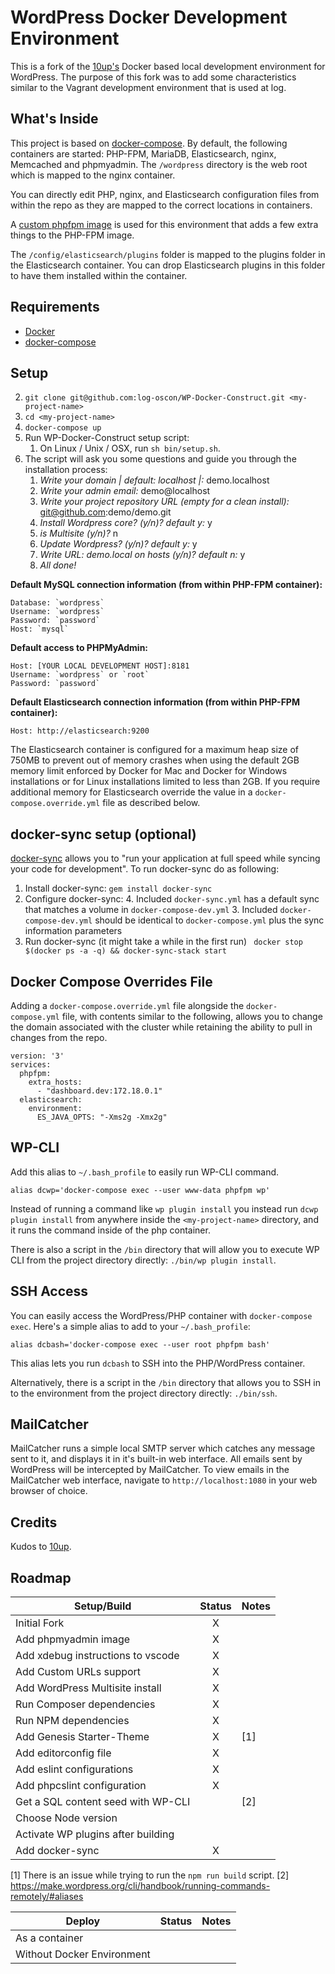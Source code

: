 # WordPress Docker Development Environment

This is a fork of the [10up's](https://github.com/10up/wp-local-docker) Docker based local development environment for WordPress.
The purpose of this fork was to add some characteristics similar to the Vagrant development environment that is used at log.

## What's Inside

This project is based on [docker-compose](https://docs.docker.com/compose/). By default, the following containers are started: PHP-FPM, MariaDB, Elasticsearch, nginx, Memcached and phpmyadmin. The `/wordpress` directory is the web root which is mapped to the nginx container.

You can directly edit PHP, nginx, and Elasticsearch configuration files from within the repo as they are mapped to the correct locations in containers.

A [custom phpfpm image](https://github.com/10up/phpfpm-image) is used for this environment that adds a few extra things to the PHP-FPM image.

The `/config/elasticsearch/plugins` folder is mapped to the plugins folder in the Elasticsearch container. You can drop Elasticsearch plugins in this folder to have them installed within the container.

## Requirements

* [Docker](https://www.docker.com/)
* [docker-compose](https://docs.docker.com/compose/)

## Setup

2. `git clone git@github.com:log-oscon/WP-Docker-Construct.git <my-project-name>`
3. `cd <my-project-name>`
4. `docker-compose up`
7. Run WP-Docker-Construct setup script:
	1. On Linux / Unix / OSX, run `sh bin/setup.sh`.
2. The script will ask you some questions and guide you through the installation process:
	1. *Write your domain | default: localhost |:* demo.localhost
	2. *Write your admin email:* demo@localhost
	3. *Write your project repository URL (empty for a clean install):* git@github.com:demo/demo.git
	4. *Install Wordpress core? (y/n)? default y:* y
	5. *is Multisite (y/n)?* n
	6. *Update Wordpress? (y/n)? default y:* y
	7. *Write URL: demo.local on hosts (y/n)? default n:* y 
	8. *All done!*


**Default MySQL connection information (from within PHP-FPM container):**

```
Database: `wordpress`
Username: `wordpress`
Password: `password`
Host: `mysql`
```

**Default access to PHPMyAdmin:**

```
Host: [YOUR LOCAL DEVELOPMENT HOST]:8181
Username: `wordpress` or `root`
Password: `password`
```

**Default Elasticsearch connection information (from within PHP-FPM container):**

```Host: http://elasticsearch:9200```

The Elasticsearch container is configured for a maximum heap size of 750MB to prevent out of memory crashes when using the default 2GB memory limit enforced by Docker for Mac and Docker for Windows installations or for Linux installations limited to less than 2GB. If you require additional memory for Elasticsearch override the value in a `docker-compose.override.yml` file as described below.

## docker-sync setup (optional)

[docker-sync](http://docker-sync.io/) allows you to "run your application at full speed while syncing your code for development".
To run docker-sync do as following: 

1. Install docker-sync: `gem install docker-sync`
2. Configure docker-sync: 
	4. Included `docker-sync.yml` has a default sync that matches a volume in `docker-compose-dev.yml`
	3. Included `docker-compose-dev.yml` should be identical to `docker-compose.yml` plus the sync information parameters 
4. Run docker-sync (it might take a while in the first run) ` docker stop $(docker ps -a -q) && docker-sync-stack start`


## Docker Compose Overrides File

Adding a `docker-compose.override.yml` file alongside the `docker-compose.yml` file, with contents similar to
the following, allows you to change the domain associated with the cluster while retaining the ability to pull in changes from the repo.

```
version: '3'
services:
  phpfpm:
    extra_hosts:
      - "dashboard.dev:172.18.0.1"
  elasticsearch:
    environment:
      ES_JAVA_OPTS: "-Xms2g -Xmx2g"
```

## WP-CLI

Add this alias to `~/.bash_profile` to easily run WP-CLI command.

```
alias dcwp='docker-compose exec --user www-data phpfpm wp'
```

Instead of running a command like `wp plugin install` you instead run `dcwp plugin install` from anywhere inside the
`<my-project-name>` directory, and it runs the command inside of the php container.

There is also a script in the `/bin` directory that will allow you to execute WP CLI from the project directory directly: `./bin/wp plugin install`.

## SSH Access

You can easily access the WordPress/PHP container with `docker-compose exec`. Here's a simple alias to add to your `~/.bash_profile`:

```
alias dcbash='docker-compose exec --user root phpfpm bash'
```

This alias lets you run `dcbash` to SSH into the PHP/WordPress container.

Alternatively, there is a script in the `/bin` directory that allows you to SSH in to the environment from the project directory directly: `./bin/ssh`.

## MailCatcher

MailCatcher runs a simple local SMTP server which catches any message sent to it, and displays it in it's built-in web interface. All emails sent by WordPress will be intercepted by MailCatcher. To view emails in the MailCatcher web interface, navigate to `http://localhost:1080` in your web browser of choice.

## Credits

Kudos to [10up](https://github.com/10up/wp-local-docker).

## Roadmap

| Setup/Build                         | Status |  Notes  |
|-------------------------------------|:------:|---------|
| Initial Fork                        |    X   |         |
| Add phpmyadmin image                |    X   |         |
| Add xdebug instructions to vscode   |    X   |         |
| Add Custom URLs support             |    X   |         |
| Add WordPress Multisite install     |    X   |         |
| Run Composer dependencies           |    X   |         |
| Run NPM dependencies                |    X   |         |
| Add Genesis Starter-Theme           |    X   |   [1]   |
| Add editorconfig file               |    X   |         |
| Add eslint configurations           |    X   |         |
| Add phpcslint configuration         |    X   |         |
| Get a SQL content seed with WP-CLI  |        |   [2]   |
| Choose Node version                 |        |         |
| Activate WP plugins after building  |        |         |
| Add docker-sync                     |    X   |         |

[1] There is an issue while trying to run the `npm run build` script.
[2] https://make.wordpress.org/cli/handbook/running-commands-remotely/#aliases

| Deploy                              | Status |  Notes  |
|-------------------------------------|:------:|---------|
| As a container                      |        |         |
| Without Docker Environment          |        |         |
